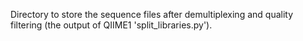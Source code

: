 Directory to store the sequence files after demultiplexing and quality filtering (the output of QIIME1 'split_libraries.py').
